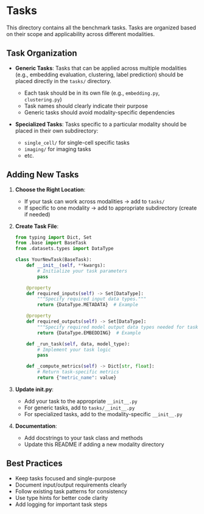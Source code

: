 # Tasks

This directory contains all the benchmark tasks. Tasks are organized based on their scope and applicability across different modalities.


## Task Organization

- **Generic Tasks**: Tasks that can be applied across multiple modalities (e.g., embedding evaluation, clustering, label prediction) should be placed directly in the `tasks/` directory.
  - Each task should be in its own file (e.g., `embedding.py`, `clustering.py`)
  - Task names should clearly indicate their purpose
  - Generic tasks should avoid modality-specific dependencies

- **Specialized Tasks**: Tasks specific to a particular modality should be placed in their own subdirectory:
  - `single_cell/` for single-cell specific tasks
  - `imaging/` for imaging tasks
  - etc.

## Adding New Tasks

1. **Choose the Right Location**:
   - If your task can work across modalities → add to `tasks/`
   - If specific to one modality → add to appropriate subdirectory (create if needed)

2. **Create Task File**:
   ```python
   from typing import Dict, Set
   from .base import BaseTask
   from .datasets.types import DataType

   class YourNewTask(BaseTask):
       def __init__(self, **kwargs):
           # Initialize your task parameters
           pass

       @property
       def required_inputs(self) -> Set[DataType]:
           """Specify required input data types."""
           return {DataType.METADATA}  # Example

       @property
       def required_outputs(self) -> Set[DataType]:
           """Specify required model output data types needed for task to run."""
           return {DataType.EMBEDDING}  # Example

       def _run_task(self, data, model_type):
           # Implement your task logic
           pass

       def _compute_metrics(self) -> Dict[str, float]:
           # Return task-specific metrics
           return {"metric_name": value}
   ```

3. **Update __init__.py**:
   - Add your task to the appropriate `__init__.py`
   - For generic tasks, add to `tasks/__init__.py`
   - For specialized tasks, add to the modality-specific `__init__.py`

4. **Documentation**:
   - Add docstrings to your task class and methods
   - Update this README if adding a new modality directory

## Best Practices

- Keep tasks focused and single-purpose
- Document input/output requirements clearly
- Follow existing task patterns for consistency
- Use type hints for better code clarity
- Add logging for important task steps
